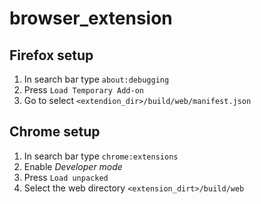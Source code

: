 # browser_extension

## Firefox setup

1. In search bar type `about:debugging`
2. Press `Load Temporary Add-on`
3. Go to select `<extendion_dir>/build/web/manifest.json`

## Chrome setup

1. In search bar type `chrome:extensions`
2. Enable *Developer mode*
3. Press `Load unpacked`
4. Select the web directory `<extension_dirt>/build/web`
